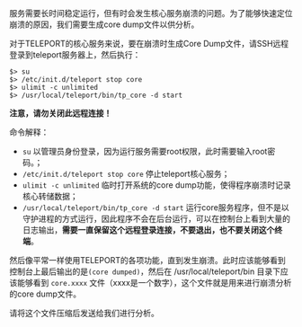 服务需要长时间稳定运行，但有时会发生核心服务崩溃的问题。为了能够快速定位崩溃的原因，我们需要生成core dump文件以供分析。

对于TELEPORT的核心服务来说，要在崩溃时生成Core Dump文件，请SSH远程登录到teleport服务器上，然后执行：

```shell
$> su
$> /etc/init.d/teleport stop core
$> ulimit -c unlimited
$> /usr/local/teleport/bin/tp_core -d start
```

**注意，请勿关闭此远程连接！**

命令解释：

 - `su` 以管理员身份登录，因为运行服务需要root权限，此时需要输入root密码。；
 - `/etc/init.d/teleport stop core` 停止teleport核心服务；
 - `ulimit -c unlimited` 临时打开系统的core dump功能，使得程序崩溃时记录核心转储数据；
 - `/usr/local/teleport/bin/tp_core -d start` 运行core服务程序，但不是以守护进程的方式运行，因此程序不会在后台运行，可以在控制台上看到大量的日志输出，**需要一直保留这个远程登录连接，不要退出，也不要关闭这个终端**。

然后像平常一样使用TELEPORT的各项功能，直到发生崩溃。此时应该能够看到控制台上最后输出的是`(core dumped)`，然后在
/usr/local/teleport/bin 目录下应该能够看到 `core.xxxx` 文件（xxxx是一个数字），这个文件就是用来进行崩溃分析的core dump文件。

请将这个文件压缩后发送给我们进行分析。
